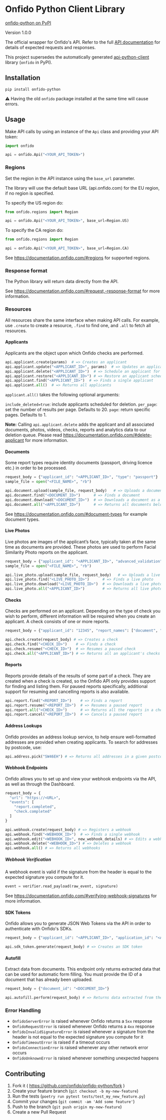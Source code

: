 # Onfido Python Client Library

[onfido-python on PyPI](https://pypi.org/project/onfido-python/)

Version 1.0.0

The official wrapper for Onfido's API. Refer to the full [API documentation](https://documentation.onfido.com) for details of expected requests and responses.

This project supersedes the automatically generated [api-python-client](https://github.com/onfido/api-python-client) library (`onfido` in PyPI).

## Installation

`pip install onfido-python`

:warning: Having the old `onfido` package installed at the same time will cause errors.

## Usage

Make API calls by using an instance of the `Api` class and providing your API
token:

```python
import onfido

api = onfido.Api("<YOUR_API_TOKEN>")
```

### Regions

Set the region in the API instance using the `base_url` parameter.

The library will use the default base URL (api.onfido.com) for the EU region, if
no region is specified.

To specify the US region do:

```python
from onfido.regions import Region

api = onfido.Api("<YOUR_API_TOKEN>", base_url=Region.US)
```

To specify the CA region do:

```python
from onfido.regions import Region

api = onfido.Api("<YOUR_API_TOKEN>", base_url=Region.CA)
```

See https://documentation.onfido.com/#regions for supported regions.

### Response format

The Python library will return data directly from the API.

See https://documentation.onfido.com/#request,-response-format for more
information.

### Resources

All resources share the same interface when making API calls. For example, use
`.create` to create a resource, `.find` to find one, and `.all` to fetch all
resources.

#### Applicants

Applicants are the object upon which Onfido checks are performed.

```python
api.applicant.create(params)  # => Creates an applicant
api.applicant.update("<APPLICANT_ID>", params)  # => Updates an applicant
api.applicant.delete("<APPLICANT_ID>")  # => Schedule an applicant for deletion
api.applicant.restore("<APPLICANT_ID>") # => Restore an applicant scheduled for deletion
api.applicant.find("<APPLICANT_ID>")  # => Finds a single applicant
api.applicant.all()  # => Returns all applicants
```

`applicant.all()` takes the following optional arguments:

`include_deleted=true`: include applicants scheduled for deletion.
`per_page`: set the number of results per page. Defaults to 20.
`page`: return specific pages. Defaults to 1.

**Note:** Calling `api.applicant.delete` adds the applicant and all associated
documents, photos, videos, checks, reports and analytics data to our deletion
queue. Please read https://documentation.onfido.com/#delete-applicant for more
information.

#### Documents

Some report types require identity documents (passport, driving licence etc.) in order to be processed.

```python
request_body = {"applicant_id": "<APPLICANT_ID>", "type": "passport"}
sample_file = open("<FILE_NAME>", "rb")

api.document.upload(sample_file, request_body)   # => Uploads a document
api.document.find("<DOCUMENT_ID>")      # => Finds a document
api.document.download("<DOCUMENT_ID>")  # => Downloads a document as a binary data
api.document.all("<APPLICANT_ID>")      # => Returns all documents belonging to an applicant
```

See https://documentation.onfido.com/#document-types for example document types.

#### Live Photos

Live photos are images of the applicant’s face, typically taken at the same time as documents are provided. These photos are used to perform Facial Similarity Photo reports on the applicant.

```python
request_body = {"applicant_id": "<APPLICANT_ID>", "advanced_validation": "True"}
sample_file = open("<FILE_NAME>", "rb")

api.live_photo.upload(sample_file, request_body)   # => Uploads a live photo
api.live_photo.find("<LIVE_PHOTO_ID>")      # => Finds a live photo
api.live_photo.download("<LIVE_PHOTO_ID>")  # => Downloads a live photo as binary data
api.live_photo.all("<APPLICANT_ID>")        # => Returns all live photos belonging to an applicant
```

#### Checks

Checks are performed on an applicant. Depending on the type of check you wish to perform, different information will be required when you create an applicant. A check consists of one or more reports.

```python
request_body = {"applicant_id": "12345", "report_names": ["document", "facial_similarity_photo"]}

api.check.create(request_body) # => Creates a check
api.check.find("<CHECK_ID>")    # => Finds a check
api.check.resume("<CHECK_ID>")  # => Resumes a paused check
api.check.all("<APPLICANT_ID>") # => Returns all an applicant's checks
```

#### Reports

Reports provide details of the results of some part of a check. They are
created when a check is created, so the Onfido API only provides support for
finding and listing them. For paused reports specifically, additional support for resuming and
 cancelling reports is also available.

```python
api.report.find("<REPORT_ID>")    # => Finds a report
api.report.resume("<REPORT_ID>")  # => Resumes a paused report
api.report.all("<CHECK_ID>")      # => Returns all the reports in a check
api.report.cancel("<REPORT_ID>")  # => Cancels a paused report
```

#### Address Lookups

Onfido provides an address lookup service, to help ensure well-formatted
addresses are provided when creating applicants. To search for addresses
by postcode, use:

```python
api.address.pick("SW46EH") # => Returns all addresses in a given postcode
```

#### Webhook Endpoints

Onfido allows you to set up and view your webhook endpoints via the API, as well
as through the Dashboard.

```python
request_body = {
  "url": "https://<URL>",
  "events": [
    "report.completed",
    "check.completed"
  ]
}

api.webhook.create(request_body) # => Registers a webhook
api.webhook.find("<WEBHOOK_ID>")  # => Finds a single webhook
api.webhook.edit("<WEBHOOK_ID>", new_webhook_details) # => Edits a webhook
api.webhook.delete("<WEBHOOK_ID>") # => Deletes a webhook
api.webhook.all() # => Returns all webhooks
```

##### Webhook Verification

A webhook event is valid if the signature from the header is equal to the
expected signature you compute for it.

```python
event = verifier.read_payload(raw_event, signature)
```

See https://documentation.onfido.com/#verifying-webhook-signatures for more information.

#### SDK Tokens

Onfido allows you to generate JSON Web Tokens via the API in order to authenticate
with Onfido's SDKs.

```python
request_body = {"applicant_id": "<APPLICANT_ID>", "application_id": "<APPLICATION_ID>"}

api.sdk_token.generate(request_body) # => Creates an SDK token
```

#### Autofill

Extract data from documents. This endpoint only returns extracted data that can be used for automatic form filling.
You must provide the ID of a document that has already been uploaded.

```python
request_body = {"document_id": "<DOCUMENT_ID>"}

api.autofill.perform(request_body) # => Returns data extracted from the document
```

### Error Handling

- `OnfidoServerError` is raised whenever Onfido returns a `5xx` response
- `OnfidoRequestError` is raised whenever Onfido returns a `4xx` response
- `OnfidoInvalidSignatureError` is raised whenever a signature from the header is not equal to the expected signature you compute for it
- `OnfidoTimeoutError` is raised if a timeout occurs
- `OnfidoConnectionError` is raised whenever any other network error occurs
- `OnfidoUnknownError` is raised whenever something unexpected happens

## Contributing

1. Fork it ( https://github.com/onfido/onfido-python/fork )
2. Create your feature branch (`git checkout -b my-new-feature`)
3. Run the tests (`poetry run pytest tests/test_my_new_feature.py`)
4. Commit your changes (`git commit -am 'Add some feature'`)
5. Push to the branch (`git push origin my-new-feature`)
6. Create a new Pull Request
